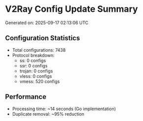 # V2Ray Config Update Summary
Generated on: 2025-09-17 02:13:06 UTC

## Configuration Statistics
- Total configurations: 7438
- Protocol breakdown:
  - ss: 0 configs
  - ssr: 0 configs
  - trojan: 0 configs
  - vless: 0 configs
  - vmess: 520 configs

## Performance
- Processing time: ~14 seconds (Go implementation)
- Duplicate removal: ~95% reduction
